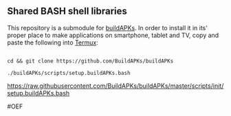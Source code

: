 ## Shared BASH shell libraries 

This repository is a submodule for [buildAPKs](https://github.com/BuildAPKs/buildAPKs).  In order to install it in its' proper place to make applications on smartphone, tablet and TV, copy and paste the following into [Termux](https://github.com/termux):
```

cd && git clone https://github.com/BuildAPKs/buildAPKs

./buildAPKs/scripts/setup.buildAPKs.bash

```

https://raw.githubusercontent.com/BuildAPKs/buildAPKs/master/scripts/init/setup.buildAPKs.bash

#OEF
